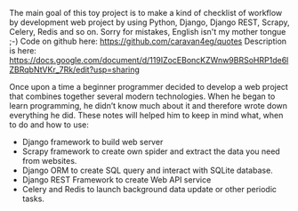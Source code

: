 The main goal of this toy project is to make a kind of checklist of workflow by development web project by using Python, Django, Django REST, Scrapy, Celery, Redis and so on. 
Sorry for mistakes, English isn't my mother tongue ;-)
Code on github here: https://github.com/caravan4eg/quotes
Description is here: https://docs.google.com/document/d/119IZocEBoncKZWnw9BRSoHRP1de6lZBRqbNtVKr_7Rk/edit?usp=sharing

Once upon a time a beginner programmer decided to develop a web project that combines together several modern technologies. When he began to learn programming, he didn’t know much about it and therefore wrote down everything he did. These notes will helped him to keep in mind what, when  to do and how to use:
- Django framework to build web server
- Scrapy framework to create own spider and extract the data you need from websites. 
- Django ORM to create SQL query and interact with SQLite database. 
- Django REST Framework to create Web API service
- Celery and Redis to launch background data update or other periodic tasks.

